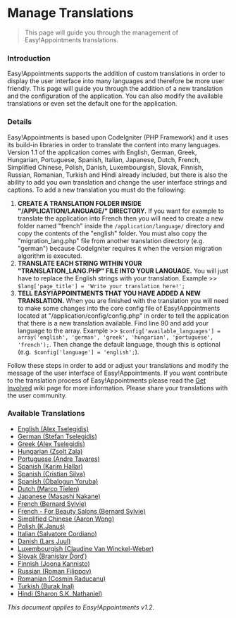 # Manage Translations 

> This page will guide you through the management of Easy!Appointments translations.

### Introduction 
Easy!Appointments supports the addition of custom translations in order to display the user interface into many languages and therefore be more user friendly. This page will guide you through the addition of a new translation and the configuration of the application. You can also modify the available translations or even set the default one for the application.

### Details 
Easy!Appointments is based upon CodeIgniter (PHP Framework) and it uses its build-in libraries in order to translate the content into many languages. Version 1.1 of the application comes with English, German, Greek, Hungarian, Portuguese, Spanish, Italian, Japanese, Dutch, French, Simplified Chinese, Polish, Danish, Luxembourgish, Slovak, Finnish, Russian, Romanian, Turkish and Hindi already included, but there is also the ability to add you own translation and change the user interface strings and captions. To add a new translation you must do the following:

  1. **CREATE A TRANSLATION FOLDER INSIDE "/APPLICATION/LANGUAGE/" DIRECTORY.** If you want for example to translate the application into French then you will need to create a new folder named "french" inside the `/application/language/` directory and copy the contents of the "english" folder. You must also copy the "migration_lang.php" file from another translation directory (e.g. "german") because CodeIgniter requires it when the version migration algorithm is executed.
  2. **TRANSLATE EACH STRING WITHIN YOUR "TRANSLATION_LANG.PHP" FILE INTO YOUR LANGUAGE.** You will just have to replace the English strings with your translation. Example >> `$lang['page_title'] = 'Write your translation here!';`
  3. **TELL EASY!APPOINTMENTS THAT YOU HAVE ADDED A NEW TRANSLATION.** When you are finished with the translation you will need to make some changes into the core config file of Easy!Appointments located at "/application/config/config.php" in order to tell the application that there is a new translation available. Find line 90 and add your language to the array. Example >> `$config['available_languages'] = array('english', 'german', 'greek', 'hungarian', 'portuguese', 'french');`. Then change the default language, though this is optional (e.g.` $config['language'] = 'english';`).

Follow these steps in order to add or adjust your translations and modify the message of the user interface of Easy!Appointments. If you want contribute to the translation process of Easy!Appointments please read the [Get Involved](https://github.com/alextselegidis/easyappointments/wiki/Get-Involved!) wiki page for more information. Please share your translations with the user community. 

### Available Translations
- <a href="https://dl.dropboxusercontent.com/u/27545985/easyappointments/translations/english.zip?dl=1" target="_blank">English (Alex Tselegidis)</a>
- <a href="https://dl.dropboxusercontent.com/u/27545985/easyappointments/translations/german.zip?dl=1" target="_blank">German (Stefan Tselegidis)</a>
- <a href="https://dl.dropboxusercontent.com/u/27545985/easyappointments/translations/greek.zip?dl=1" target="_blank">Greek (Alex Tselegidis)</a>
- <a href="https://dl.dropboxusercontent.com/u/27545985/easyappointments/translations/hungarian.zip?dl=1" target="_blank">Hungarian (Zsolt Zala)</a>
- <a href="https://dl.dropboxusercontent.com/u/27545985/easyappointments/translations/portuguese.zip?dl=1" target="_blank">Portuguese (Andre Tavares)</a>
- <a href="https://dl.dropboxusercontent.com/u/27545985/easyappointments/translations/spanish-hallar.zip?dl=1" target="_blank">Spanish (Karim Hallar)</a>
- <a href="https://dl.dropboxusercontent.com/u/27545985/easyappointments/translations/spanish-silva.zip?dl=1" target="_blank">Spanish (Cristian Silva)</a>
- <a href="https://dl.dropboxusercontent.com/u/27545985/easyappointments/translations/spanish-yoruba.zip?dl=1" target="_blank">Spanish (Obalogun Yoruba)</a>
- <a href="https://dl.dropboxusercontent.com/u/27545985/easyappointments/translations/dutch.zip?dl=1" target="_blank">Dutch (Marco Tielen)</a>
- <a href="https://dl.dropboxusercontent.com/u/27545985/easyappointments/translations/japanese.zip?dl=1" target="_blank">Japanese (Masashi Nakane)</a>
- <a href="https://dl.dropboxusercontent.com/u/27545985/easyappointments/translations/french.zip?dl=1" target="_blank">French (Bernard Sylvie)</a>
- <a href="https://dl.dropboxusercontent.com/u/27545985/easyappointments/translations/french%20-%20for%20beauty%20salons.zip?dl=1" target="_blank">French - For Beauty Salons (Bernard Sylvie)</a>
- <a href="https://dl.dropboxusercontent.com/u/27545985/easyappointments/translations/chinese.zip?dl=1" target="_blank">Simplified Chinese (Aaron Wong)</a>
- <a href="https://dl.dropboxusercontent.com/u/27545985/easyappointments/translations/polish.zip?dl=1" target="_blank">Polish (K.Januś)</a>
- <a href="https://dl.dropboxusercontent.com/u/27545985/easyappointments/translations/italian.zip?dl=1" target="_blank">Italian (Salvatore Cordiano)</a>
- <a href="https://dl.dropboxusercontent.com/u/27545985/easyappointments/translations/danish.zip?dl=1" target="_blank">Danish (Lars Juul)</a>
- <a href="https://www.dropbox.com/s/es6d16tv7hekiff/luxembourgish.zip?dl=1" target="_blank">Luxembourgish (Claudine Van Winckel-Weber)</a>
- <a href="https://dl.dropboxusercontent.com/u/27545985/easyappointments/translations/slovak.zip?dl=1" target="_blank">Slovak (Branislav Ďorď)</a>
- <a href="https://dl.dropboxusercontent.com/u/27545985/easyappointments/translations/finnish.zip?dl=1" target="_blank">Finnish (Joona Kannisto)</a>
- <a href="https://www.dropbox.com/s/4vms8y6h4y42ccg/russian.zip?dl=1" target="_blank">Russian (Roman Filippov)</a>
- <a href="https://www.dropbox.com/s/eg43v35ehuxmz5b/romanian.zip?dl=1" target="_blank">Romanian (Cosmin Raducanu)</a>
- <a href="https://www.dropbox.com/s/i6fsufcgrvoc945/turkish.zip?dl=1" target="_blank">Turkish (Burak Inal)</a>
- <a href="https://www.dropbox.com/s/fnd2ka43j26yg1c/hindi.zip?dl=1" target="_blank">Hindi (Sharon S.K. Nathaniel)</a>

*This document applies to Easy!Appointments v1.2*.
